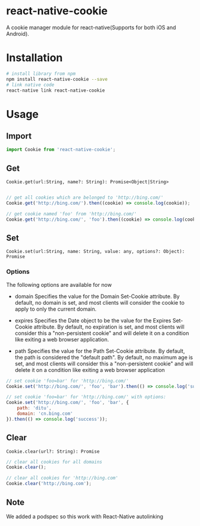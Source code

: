 # react-native-cookie

A cookie manager module for react-native(Supports for both iOS and Android).

# Installation

```bash
# install library from npm
npm install react-native-cookie --save
# link native code
react-native link react-native-cookie
```

# Usage

## Import

```javascript
import Cookie from 'react-native-cookie';
```

## Get

`Cookie.get(url:String, name?: String): Promise<Object|String>`

```javascript

// get all cookies which are belonged to 'http://bing.com/'
Cookie.get('http://bing.com/').then((cookie) => console.log(cookie));

// get cookie named 'foo' from 'http://bing.com/'
Cookie.get('http://bing.com/', 'foo').then((cookie) => console.log(cookie));

```

## Set

`Cookie.set(url:String, name: String, value: any, options?: Object): Promise`

### Options
The following options are available for now

* domain
Specifies the value for the Domain Set-Cookie attribute. By default, no domain is set, and most clients will consider the cookie to apply to only the current domain.

* expires
Specifies the Date object to be the value for the Expires Set-Cookie attribute. By default, no expiration is set, and most clients will consider this a "non-persistent cookie" and will delete it on a condition like exiting a web browser application.

* path
Specifies the value for the Path Set-Cookie attribute. By default, the path is considered the "default path". By default, no maximum age is set, and most clients will consider this a "non-persistent cookie" and will delete it on a condition like exiting a web browser application

```javascript
// set cookie 'foo=bar' for 'http://bing.com/'
Cookie.set('http://bing.com/', 'foo', 'bar').then(() => console.log('success'));

// set cookie 'foo=bar' for 'http://bing.com/' with options:
Cookie.set('http://bing.com/', 'foo', 'bar', {
    path: 'ditu',
    domain: 'cn.bing.com'
}).then(() => console.log('success'));

```

## Clear

`Cookie.clear(url?: String): Promise`

```javascript
// clear all cookies for all domains
Cookie.clear();

// clear all cookies for 'http://bing.com'
Cookie.clear('http://bing.com');
```
## Note
We added a podspec so this work with React-Native autolinking
